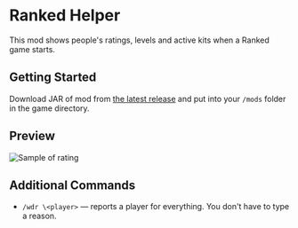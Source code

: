 # Ranked Helper

This mod shows people's ratings, levels and active kits when a Ranked game starts. 

## Getting Started

Download JAR of mod from [the latest release](https://github.com/Mdashl/ranked-helper/releases/latest) and put into your `/mods` folder in the game directory. 

## Preview

![Sample of rating](https://i.imgur.com/MeUsuve.png)

## Additional Commands

* `/wdr \<player>` &mdash; reports a player for everything. You don't have to type a reason.
